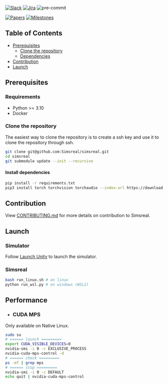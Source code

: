 [![Slack](https://img.shields.io/badge/slack-join%20chat-yellow.svg)](https://join.slack.com/t/simsreal/shared_invite/zt-2vwyklm9d-ppni~ex4pc4~t~5sBGpwFw)
[![Jira](https://img.shields.io/badge/jira-view%20project-blue.svg)](https://simsreal.atlassian.net/jira/software/c/projects/SR/boards/4?assignee=712020%3Acbb6a13b-ccf1-4d9d-8f59-7c4584c2d4ca)
![pre-commit](https://img.shields.io/badge/pre--commit-enabled-brightgreen?logo=pre-commit&logoColor=white)

[![Papers](https://img.shields.io/badge/papers-view%20papers-red.svg?logo=data:image/svg+xml;base64,{{base64_encoded_svg}})](https://drive.google.com/drive/folders/1zibjXAV8tQxq0kdpxF_AjA39VclPqVNt)
[![Milestones](https://img.shields.io/badge/milestones-view%20milestones-yellow.svg?logo=data:image/svg+xml;base64,{{base64_encoded_svg}})](https://docs.google.com/spreadsheets/d/1sCcmwhLJEu_IFtE7pJBCcff9lTlVZqQWbb0RlZdycaw/edit?gid=0#gid=0)

## Table of Contents
- [Prerequisites](#prerequisites)
  - [Clone the repository](#clone-the-repository)
  - [Dependencies](#dependencies)
- [Contribution](#contribution)
- [Launch](#launch)

## Prerequisites

### Requirements
* Python >= 3.10
* Docker

### Clone the repository
The easiest way to clone the repository is to create a ssh key and use it to clone the repository through ssh.
```bash
git clone git@github.com:Simsreal/simsreal.git
cd simsreal
git submodule update --init --recursive
```

#### Install dependencies
```bash
pip install -r requirements.txt
pip3 install torch torchvision torchaudio --index-url https://download.pytorch.org/whl/cu121
```

## Contribution
View [CONTRIBUTING.md](CONTRIBUTING.md) for more details on contribution to Simsreal.

## Launch


### Simulator
Follow [Launch Unity](https://github.com/Simsreal/simulator?tab=readme-ov-file#launch-unity) to launch the simulator.

### Simsreal
```bash
bash run_linux.sh # on linux
python run_wsl.py # on windows (WSL2)
```


## Performance

* ### CUDA MPS
Only available on Native Linux.

```bash
sudo su
# ====== launch =========
export CUDA_VISIBLE_DEVICES=0
nvidia-smi -i 0 -c EXCLUSIVE_PROCESS
nvidia-cuda-mps-control -d
# ====== check =========
ps -ef | grep mps
# ====== stop =========
nvidia-smi -i 0 -c DEFAULT
echo quit | nvidia-cuda-mps-control
```
